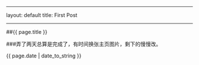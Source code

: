 ---
layout: default
title: First Post
___

##{{ page.title }}

###弄了两天总算是完成了，有时间换张主页图片，剩下的慢慢改。

{{ page.date | date_to_string }}
